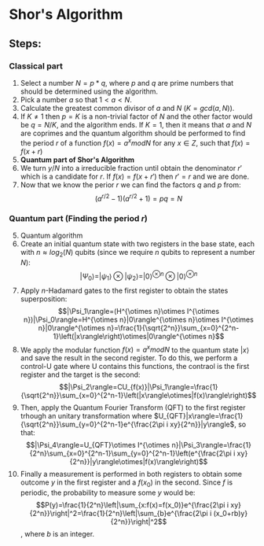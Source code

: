 # Shor's Algorithm

## Steps:
### Classical part
1. Select a number $N=p*q$, where $p$ and $q$ are prime numbers that should be determined using the algorithm.
2. Pick a number $a$ so that $1< a < N$.
3. Calculate the greatest common divisor of $a$ and $N$ ($K=gcd(a,N)$).
4. If $K\neq 1$ then $p=K$ is a non-trivial factor of $N$ and the other factor would be $q=N/K$, and the algorithm ends. If $K=1$, then it means that $a$ and $N$ are coprimes and the quantum algorithm should be performed to find the period $r$ of a function $f(x)=a^x mod N$ for any $x\in Z$, such that $f(x)=f(x+r)$
5. **Quantum part of Shor's Algorithm**
6. We turn $y/N$ into a irreducible fraction until obtain the denominator $r'$ which is a candidate for $r$. If $f(x)=f(x+r')$ then $r'=r$ and we are done.
7. Now that we know the perior $r$ we can find the factors $q$ and $p$ from:
$$(a^{r/2}-1)(a^{r/2}+1)=pq=N$$

### Quantum part (Finding the period $r$)
5. Quantum algorithm
  1. Create an initial quantum state with two registers in the base state, each with $n\approx log_2(N)$ qubits (since we require $n$ qubits to represent a number $N$): $$|\Psi_0\rangle=|\psi_1\rangle\otimes|\psi_2\rangle =|0\rangle^{\otimes n}\otimes |0\rangle^{\otimes n}$$
  2. Apply $n$-Hadamard gates to the first register to obtain the states superposition: $$|\Psi_1\rangle=(H^{\otimes n}\otimes I^{\otimes n})|\Psi_0\rangle=H^{\otimes n}|0\rangle^{\otimes n}\otimes I^{\otimes n}|0\rangle^{\otimes n}=\frac{1}{\sqrt{2^n}}\sum_{x=0}^{2^n-1}\left(|x\rangle\right)\otimes|0\rangle^{\otimes n}$$
  3. We apply the modular function $f(x)=a^x mod N$ to the quantum state $|x\rangle$ and save the result in the second register. To do this, we perform a control-U gate where U contains this functions, the contraol is the first register and the target is the second:
  $$|\Psi_2\rangle=CU_{f(x)}|\Psi_1\rangle=\frac{1}{\sqrt{2^n}}\sum_{x=0}^{2^n-1}\left(|x\rangle\otimes|f(x)\rangle\right)$$
  4. Then, apply the Quantum Fourier Transform (QFT) to the first register trhough an unitary transformation where $U_{QFT}|x\rangle=\frac{1}{\sqrt{2^n}}\sum_{y=0}^{2^n-1}e^{\frac{2\pi i xy}{2^n}}|y\rangle$, so that:
  $$|\Psi_4\rangle=U_{QFT}\otimes I^{\otimes n}|\Psi_3\rangle=\frac{1}{2^n}\sum_{x=0}^{2^n-1}\sum_{y=0}^{2^n-1}\left(e^{\frac{2\pi i xy}{2^n}}|y\rangle\otimes|f(x)\rangle\right)$$
  5. Finally a measurement is performed in both registers to obtain some outcome $y$ in the first register and a $f(x_0)$ in the second. Since $f$ is periodic, the probability to measure some $y$ would be:
  $$P(y)=\frac{1}{2^n}\left|\sum_{x:f(x)=f(x_0)}e^{\frac{2\pi i xy}{2^n}}\right|^2=\frac{1}{2^n}\left|\sum_{b}e^{\frac{2\pi i (x_0+rb)y}{2^n}}\right|^2$$
  , where $b$ is an integer.

